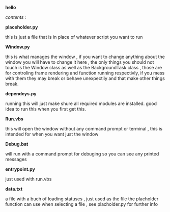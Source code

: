 **hello**

*contents :*

**placeholder.py** 

this is just a file that is in place of whatever script you want to run 

**Window.py** 

this is what manages the window , if you want to change anything about the window you will have to
change it here , the only things you should not touch is the Window class as well as the 
BackgroundTask class , those are for controling frame rendering and function running respectivly, if 
you mess with them they may break or behave unexpectily and that make other things break.

**dependcys.py** 

running this will just make shure all required modules are installed.
good idea to run this when you first get this.

**Run.vbs** 

this will open the window without any command prompt or terminal , this is intended for when you want just the window

**Debug.bat**

will run with a command prompt for debuging so you can see any printed messages

**entrypoint.py**

just used with run.vbs

**data.txt**

a file with a buch of loading statuses , just used as the file the  placholder function  can use when 
selecting a file , see placholder.py for further info



